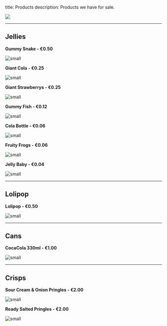title: Products
description: Products we have for sale.

![](https://fontmeme.com/permalink/211008/f09b2ca814ef60f36293fb801009c0c2.png)

---
## Jellies

**Gummy Snake - €0.50**

![small](https://ptpimg.me/q1vqkl.jpg)

**Giant Cola - €0.25**

![small](https://www.sweetco.ie/image/cache/catalog/sweetco/product/haribo/haribo-cola-bottles-116-1000x1000.jpg)

**Giant Strawberrys - €0.25**

![small](https://ik.imagekit.io/pimberly/595e406f0f15f30010780448/tr:w-1000,h-1000,cm-pad_resize/6f465127/611ce0a9423ec074d00001e4/HB92617_01.jpg?product_name=Haribo-Giant-Strawbs-100-Sweet-Drum-9547.jpg)

**Gummy Fish - €0.12**

![small](https://www.sweetco.ie/image/cache/catalog/sweetco/product/haribo/haribo-freaky-fish-112-1000x1000.jpg)

**Cola Bottle - €0.06**

![small](https://www.sweetco.ie/image/cache/catalog/sweetco/product/haribo/haribo-happy-cola-300-piece-tub-sweetco-600x315w.jpg)

**Fruity Frogs  - €0.06**

![small](https://www.sweetco.ie/image/cache/catalog/sweetco/product/haribo/haribo-fruity-frogs-960g-sweet-tub-736-1000x1000.jpg)

**Jelly Baby - €0.04**

![small](https://www.planetcandy.ie/image/cache/data/Jellies/Haribo%20Jelly%20Babies-500x500.png)

---

## Lolipop

**Lolipop - €0.50**

![small](https://www.planetcandy.ie/image/cache/catalog/Lollipops/caffreys-natural-pop-200-pieces-800x800.jpg)

---

## Cans

**CocaCola 330ml - €1.00**

![small](https://media.istockphoto.com/photos/classic-cocacola-can-picture-id465133878?k=20&m=465133878&s=612x612&w=0&h=vgcvEz4ts5WZQOhKMaKon8mIQVbr20-JhP7DKgo_wD0=)

---

## Crisps

**Sour Cream & Onion Pringles - €2.00**

![small](http://images.kglobalservices.com/www.pringles.com_ae_en/en_ae/product/product_3495370/prod_img-3495439_pringles_sourcream_40g_en.jpg)

**Ready Salted Pringles - €2.00**

![small](https://turnerprice.gumlet.io/media/catalog/product/cache/266be06552e40de495ca8a0ecf632bea/7/9/791b6929b26e0fe7d81e1aa552258a28.jpg)
